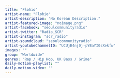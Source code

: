```yaml
---
title: "Flohio"	
artist-name: "Flohio"	
artist-description: "No Korean Description."	
artist-featured-image: "noimage.png"	
artist-facebook: "seoulcommunityradio"	
artist-twitter: "Radio_SCR"	
artist-instagram: "scr_radio"	
artist-soundcloud: "seoulcommunityradio"	
artist-youtubeChannelID: "UCUjB4nj0j-pYBaYI0sXekfw"	
images: ""	
group: "Worldwide"	
genres: "Rap / Hip Hop, UK Bass / Grime"	
daily-motion-playlist: ""	
daily-motion-video: ""		
---
```


